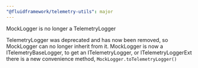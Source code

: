 ```yaml
---
"@fluidframework/telemetry-utils": major
---
```


MockLogger is no longer a TelemetryLogger

TelemetryLogger was deprecated and has now been removed, so MockLogger can no longer inherit from it. MockLogger is now a ITelemetryBaseLogger, to get an ITelemetryLogger, or ITelemetryLoggerExt there is a new convenience method, `MockLogger.toTelemetryLogger()`
